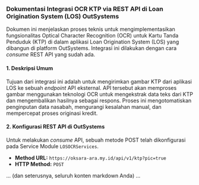### **Dokumentasi Integrasi OCR KTP via REST API di Loan Origination System (LOS) OutSystems**

Dokumen ini menjelaskan proses teknis untuk mengimplementasikan fungsionalitas Optical Character Recognition (OCR) untuk Kartu Tanda Penduduk (KTP) di dalam aplikasi Loan Origination System (LOS) yang dibangun di platform OutSystems. Integrasi ini dilakukan dengan cara *consume* REST API yang sudah ada.

#### **1. Deskripsi Umum**

Tujuan dari integrasi ini adalah untuk mengirimkan gambar KTP dari aplikasi LOS ke sebuah *endpoint* API eksternal. API tersebut akan memproses gambar menggunakan teknologi OCR untuk mengekstrak data teks dari KTP dan mengembalikan hasilnya sebagai respons. Proses ini mengotomatiskan penginputan data nasabah, mengurangi kesalahan manual, dan mempercepat proses originasi kredit.

#### **2. Konfigurasi REST API di OutSystems**

Untuk melakukan *consume* API, sebuah metode POST telah dikonfigurasi pada Service Module `LOSOCRServices`.

*   **Method URL:** `https://oksara-ara.my.id/api/v1/ktp?pic=true`
*   **HTTP Method:** `POST`

... (dan seterusnya, seluruh konten markdown Anda) ...